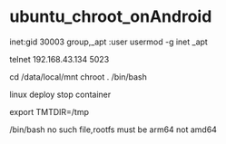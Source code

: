# ubuntu_chroot_onAndroid

inet:gid 30003 group,_apt :user
usermod -g inet _apt

telnet 192.168.43.134 5023

cd /data/local/mnt
chroot . /bin/bash

linux deploy stop container 

export TMTDIR=/tmp

/bin/bash no such file,rootfs must be arm64 not amd64
